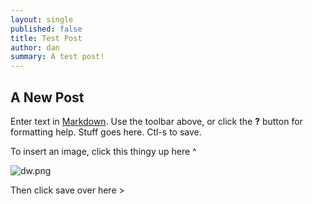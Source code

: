 ```yaml
---
layout: single
published: false
title: Test Post
author: dan
summary: A test post!
---
```

## A New Post

Enter text in [Markdown](http://daringfireball.net/projects/markdown/). Use the toolbar above, or click the **?** button for formatting help. Stuff goes here. Ctl-s to save.

To insert an image, click this thingy up here ^

![dw.png]({{site.baseurl}}/assets/images/dw.png)

Then click save over here >

